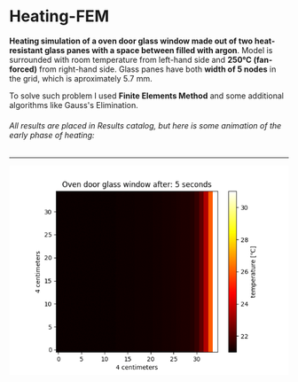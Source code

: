 # Heating-FEM

**Heating simulation of a oven door glass window made out of two heat-resistant glass panes with a space between filled with argon**. Model is surrounded with room temperature from left-hand side and **250℃ (fan-forced)** from right-hand side. Glass panes have both **width of 5 nodes** in the grid, which is aproximately 5.7 mm.

To solve such problem I used **Finite Elements Method** and some additional algorithms like Gauss's Elimination.

###### All results are placed in _Results_ catalog, but here is some animation of the early phase of heating:
---

<p align="center">
    <img src="https://raw.githubusercontent.com/maikelSoFly/Heating-FEM/master/Results/early_phase/early-phase-animation.gif" width="550"/>
</p>
